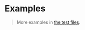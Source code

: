 # Examples

> More examples in [the test files](https://github.com/make-github-pseudonymous-again/js-operator/tree/main/test/src).

